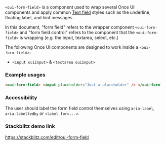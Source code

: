 `<oui-form-field>` is a component used to wrap several Once UI components and apply common
[Text field](https://ouierial.io/guidelines/components/text-fields.html) styles such as the
underline, floating label, and hint messages.

In this document, "form field" refers to the wrapper component `<oui-form-field>` and
"form field control" refers to the component that the `<oui-form-field>` is wrapping
(e.g. the input, textarea, select, etc.)

The following Once UI components are designed to work inside a `<oui-form-field>`:

- `<input ouiInput>` &amp; `<textarea ouiInput>`

<!-- example(form-field-overview) -->

<!-- example(form-field-appearance) -->

### Example usages

```html
<oui-form-field> <input placeholder="Just a placeholder" /> </oui-form-field>
```

### Accessibility

The user should label the form field control themselves using `aria-label`, `aria-labelledby` or `<label for=...>`.

### Stackblitz demo link

https://stackblitz.com/edit/oui-form-field
